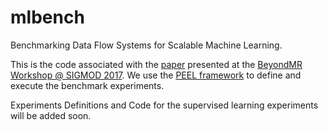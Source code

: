 # mlbench

Benchmarking Data Flow Systems for Scalable Machine Learning.

This is the code associated with the [paper](https://dl.acm.org/citation.cfm?id=3070612) presented at the [BeyondMR Workshop @ SIGMOD 2017](https://sites.google.com/site/beyondmr2017/). We use the [PEEL framework](http://peel-framework.org/) to define and execute the benchmark experiments.

Experiments Definitions and Code for the supervised learning experiments will be added soon.
